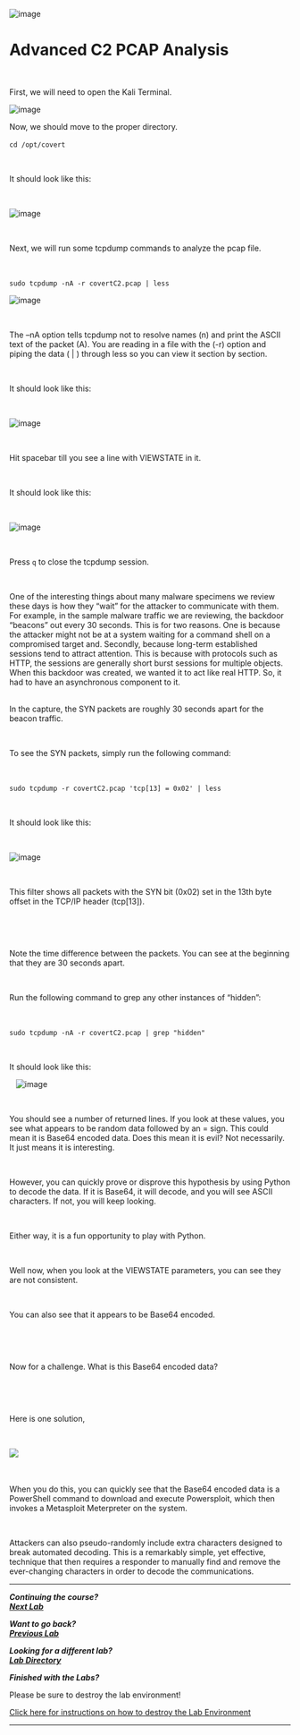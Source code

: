 ![image](https://github.com/user-attachments/assets/068fae26-6e8f-402f-ad69-63a4e6a1f59e)
 

# Advanced C2 PCAP Analysis 

  

First, we will need to open the Kali Terminal. 

![image](https://github.com/user-attachments/assets/5e926625-9b95-4c77-9398-819b30f84051)


Now, we should move to the proper directory.
  

`cd /opt/covert` 

  

It should look like this: 

  

![image](https://github.com/user-attachments/assets/bb84eda1-86bf-411a-8d38-45be7ac587eb)


  

Next, we will run some tcpdump commands to analyze the pcap file. 

  

`sudo tcpdump -nA -r covertC2.pcap | less` 

![image](https://github.com/user-attachments/assets/4e6077f3-1c27-4b57-8aad-3f199737b303)


  

The –nA option tells tcpdump not to resolve names (n) and print the ASCII text of the packet (A). You are reading in a file with the (-r) option and piping the data ( | ) through less so you can view it section by section.  

  

It should look like this: 

  

![image](https://github.com/user-attachments/assets/523443ca-8f56-47df-81d7-b9d112c49157)


  

Hit spacebar till you see a line with VIEWSTATE in it. 

  

It should look like this: 

  

![image](https://github.com/user-attachments/assets/ae1ae54e-2f90-4c58-89c1-3c920f719a1e)


  

Press `q` to close the tcpdump session. 

  

One of the interesting things about many malware specimens we review these days is how they “wait” for the attacker to communicate with them. For example, in the sample malware traffic we are reviewing, the backdoor “beacons” out every 30 seconds. This is for two reasons. One is because the attacker might not be at a system waiting for a command shell on a compromised target and. Secondly, because long-term established sessions tend to attract attention. This is because with protocols such as HTTP, the sessions are generally short burst sessions for multiple objects. When this backdoor was created, we wanted it to act like real HTTP. So, it had to have an asynchronous component to it.  
  

In the capture, the SYN packets are roughly 30 seconds apart for the beacon traffic.  

  

To see the SYN packets, simply run the following command:  

  

`sudo tcpdump -r covertC2.pcap 'tcp[13] = 0x02' | less` 

  

It should look like this: 

  

![image](https://github.com/user-attachments/assets/13a5ca2e-49de-473d-b322-8a930115781c)


  

This filter shows all packets with the SYN bit (0x02) set in the 13th byte offset in the TCP/IP header (tcp[13]).  

  

  

Note the time difference between the packets. You can see at the beginning that they are 30 seconds apart.  

  

Run the following command to grep any other instances of “hidden”:  

  

`sudo tcpdump -nA -r covertC2.pcap | grep "hidden"` 

  

It should look like this: 

  
![image](https://github.com/user-attachments/assets/d0c3b58f-94b6-4bf8-93a8-8564257be69b)


  

You should see a number of returned lines. If you look at these values, you see what appears to be random data followed by an = sign. This could mean it is Base64 encoded data. Does this mean it is evil? Not necessarily. It just means it is interesting.  

  

However, you can quickly prove or disprove this hypothesis by using Python to decode the data. If it is Base64, it will decode, and you will see ASCII characters. If not, you will keep looking.  

  

Either way, it is a fun opportunity to play with Python. 

  

Well now, when you look at the VIEWSTATE parameters, you can see they are not consistent.  

  

You can also see that it appears to be Base64 encoded.  

  

  

Now for a challenge. What is this Base64 encoded data? 

  

  

Here is one solution, 

  

![](attachment/Clipboard_2021-03-12-08-46-15.png) 

  

When you do this, you can quickly see that the Base64 encoded data is a PowerShell command to download and execute Powersploit, which then invokes a Metasploit Meterpreter on the system.  

  

Attackers can also pseudo-randomly include extra characters designed to break automated decoding. This is a remarkably simple, yet effective, technique that then requires a responder to manually find and remove the ever-changing characters in order to decode the communications. 

***                                                                 
<b><i>Continuing the course? </br>[Next Lab](/IntroClassFiles/Tools/IntroClass/honeyuser/honeyuser.md)</i></b>

<b><i>Want to go back? </br>[Previous Lab](/IntroClassFiles/Tools/IntroClass/webhoneypot/webhoneypot.md)</i></b>

<b><i>Looking for a different lab? </br>[Lab Directory](/IntroClassFiles/navigation.md)</i></b>

***Finished with the Labs?***

Please be sure to destroy the lab environment!

[Click here for instructions on how to destroy the Lab Environment](/IntroClassFiles/Tools/IntroClass/LabDestruction/labdestruction.md)

---

  

  

  

  

  

  

 

 

